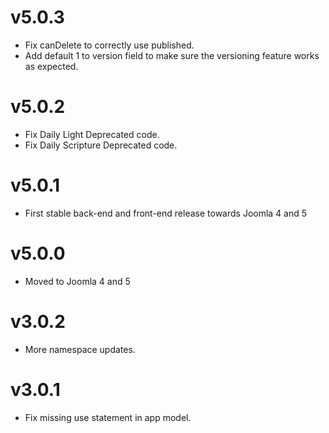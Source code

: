 # v5.0.3

- Fix canDelete to correctly use published.
- Add default 1 to version field to make sure the versioning feature works as expected.

# v5.0.2

- Fix Daily Light Deprecated code.
- Fix Daily Scripture Deprecated code.

# v5.0.1

- First stable back-end and front-end release towards Joomla 4 and 5

# v5.0.0

- Moved to Joomla 4 and 5

# v3.0.2

- More namespace updates.

# v3.0.1

-  Fix missing use statement in app model.